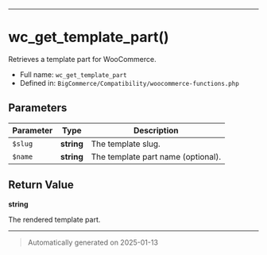 ***

# wc_get_template_part()

Retrieves a template part for WooCommerce.




* Full name: `wc_get_template_part`
* Defined in: `BigCommerce/Compatibility/woocommerce-functions.php`

## Parameters

| Parameter | Type | Description |
|-----------|------|-------------|
| `$slug` | **string** | The template slug. |
| `$name` | **string** | The template part name (optional). |

## Return Value

**string**

The rendered template part.

***
> Automatically generated on 2025-01-13
